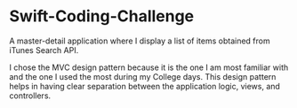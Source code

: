 # Swift-Coding-Challenge
A master-detail application where I display a list of items obtained from iTunes Search API.

I chose the MVC design pattern because it is the one I am most familiar with and the one I used the most during my College days. This design pattern helps in having clear separation between the application logic, views, and controllers.
